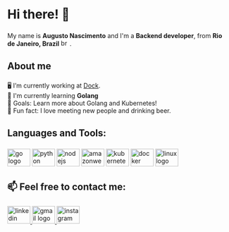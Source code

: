 <h1 align="left">Hi there! 👋</h1>

###

<p align="left">My name is <strong>Augusto Nascimento</strong> and I'm a <strong>Backend developer</strong>, from <strong>Rio de Janeiro, Brazil</strong>
<img src="https://github.com/yammadev/flag-icons/blob/master/png/BR@2x.png" height="15" width="20" alt="brazil flag"/>.</p>

###

<h2 align="left">About me</h2>

###

<p align="left">🖥 I’m currently working at <a href="https://dock.tech/en/">Dock</a>.<br> 🌱 I'm currently learning <strong>Golang</strong><br> 🎯 Goals: Learn more about Golang and Kubernetes! <br> 🎲 Fun fact: I love meeting new people and drinking beer.</p>

###

<h2 align="left">Languages and Tools:</h2>

###

<div align="left">
  <img src="https://cdn.jsdelivr.net/gh/devicons/devicon/icons/go/go-original.svg" height="40" width="52" alt="go logo"  />
  <img src="https://cdn.jsdelivr.net/gh/devicons/devicon/icons/python/python-original.svg" height="40" width="52" alt="python logo"  />
  <img src="https://cdn.jsdelivr.net/gh/devicons/devicon/icons/nodejs/nodejs-original.svg" height="40" width="52" alt="nodejs logo"  />
  <img src="https://cdn.jsdelivr.net/gh/devicons/devicon/icons/amazonwebservices/amazonwebservices-plain-wordmark.svg" height="40" width="52" alt="amazonwebservices logo"  />
  <img src="https://cdn.jsdelivr.net/gh/devicons/devicon/icons/kubernetes/kubernetes-plain.svg" height="40" width="52" alt="kubernetes logo"  />
  <img src="https://cdn.jsdelivr.net/gh/devicons/devicon/icons/docker/docker-original.svg" height="40" width="52" alt="docker logo"  />
  <img src="https://cdn.jsdelivr.net/gh/devicons/devicon/icons/linux/linux-original.svg" height="40" width="52" alt="linux logo"  />
</div>

###

<h2 align="left">📫 Feel free to contact me: </h2>

###

<div align="left">
  <a href="https://www.linkedin.com/in/augustonascimentos" target="_blank">
    <img src="https://raw.githubusercontent.com/maurodesouza/profile-readme-generator/master/src/assets/icons/social/linkedin/default.svg" width="52" height="40" alt="linkedin logo"  />
  </a>
  <a href="augustonascimentos@gmail.com" target="_blank">
    <img src="https://raw.githubusercontent.com/maurodesouza/profile-readme-generator/master/src/assets/icons/social/gmail/default.svg" width="52" height="40" alt="gmail logo"  />
  </a>
  <a href="https://www.instagram.com/augustonascimentos2/" target="_blank">
    <img src="https://raw.githubusercontent.com/maurodesouza/profile-readme-generator/master/src/assets/icons/social/instagram/default.svg" width="52" height="40" alt="instagram logo"  />
  </a>
</div>

###

